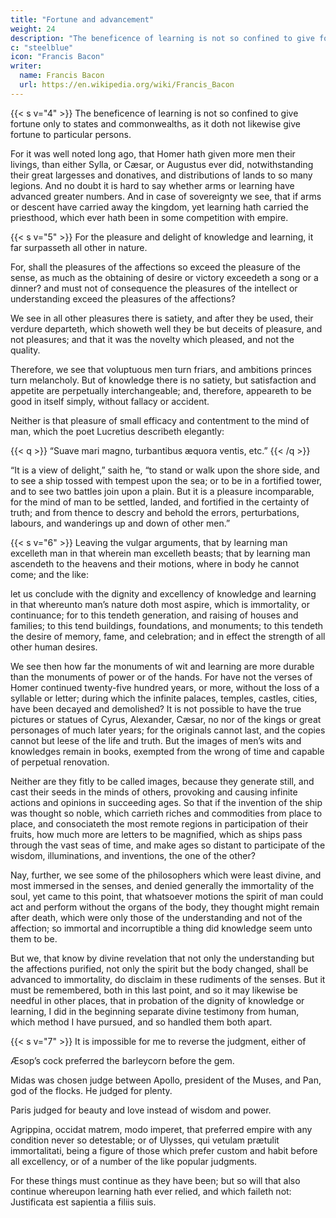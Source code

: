 ```yaml
---
title: "Fortune and advancement"
weight: 24
description: "The beneficence of learning is not so confined to give fortune only to states and commonwealths, as it doth not likewise give fortune to particular persons"
c: "steelblue"
icon: "Francis Bacon"
writer:
  name: Francis Bacon
  url: https://en.wikipedia.org/wiki/Francis_Bacon
---
```




{{< s v="4" >}} The beneficence of learning is not so confined to give fortune only to states and commonwealths, as it doth not likewise give fortune to particular persons.  

For it was well noted long ago, that Homer hath given more men their livings, than either Sylla, or Cæsar, or Augustus ever did, notwithstanding their great largesses and donatives, and distributions of lands to so many legions. And no doubt it is hard to say whether arms or learning have advanced greater numbers.  And in case of sovereignty we see, that if arms or descent have carried away the kingdom, yet learning hath carried the priesthood, which ever hath been in some competition with empire.


{{< s v="5" >}} For the pleasure and delight of knowledge and learning, it far surpasseth all other in nature.  

For, shall the pleasures of the affections so exceed the pleasure of the sense, as much as the obtaining of desire or victory exceedeth a song or a dinner? and must not of consequence the pleasures of the intellect or understanding exceed the pleasures of the affections? 

We see in all other pleasures there is satiety, and after they be used, their verdure departeth, which showeth well they be but deceits of pleasure, and not pleasures; and that it was the novelty which pleased, and not the quality.  

Therefore, we see that voluptuous men turn friars, and ambitions princes turn melancholy.  But of knowledge there is no satiety, but satisfaction and appetite are perpetually interchangeable; and, therefore, appeareth to be good in itself simply, without fallacy or accident. 

Neither is that pleasure of small efficacy and contentment to the mind of man, which the poet Lucretius describeth elegantly:

{{< q >}}
“Suave mari magno, turbantibus æquora ventis, etc.”
{{< /q >}}

“It is a view of delight,” saith he, “to stand or walk upon the shore side, and to see a ship tossed with tempest upon the sea; or to be in a fortified tower, and to see two battles join upon a plain.  But it is a pleasure incomparable, for the mind of man to be settled, landed, and fortified in the certainty of truth; and from thence to descry and behold the errors, perturbations, labours, and wanderings up and down of other men.”


{{< s v="6" >}} Leaving the vulgar arguments, that by learning man excelleth man in that wherein man excelleth beasts; that by learning man ascendeth to the heavens and their motions, where in body he cannot come; and the like: 

let us conclude with the dignity and excellency of knowledge and learning in that whereunto man’s nature doth most aspire, which is immortality, or continuance; for to this tendeth generation, and raising of houses and families; to this tend buildings, foundations, and monuments; to this tendeth the desire of memory, fame, and celebration; and in effect the strength of all other human desires.

We see then how far the monuments of wit and learning are more durable than the monuments of power or of the hands.  For have not the verses of Homer continued twenty-five hundred years, or more, without the loss of a syllable or letter; during which the infinite palaces, temples, castles, cities, have been decayed and demolished?  It is not possible to have the true pictures or statues of Cyrus, Alexander, Cæsar, no nor of the kings or great personages of much later years; for the originals cannot last, and the copies cannot but leese of the life and truth.  But the images of men’s wits and knowledges remain in books, exempted from the wrong of time and capable of perpetual renovation.  

Neither are they fitly to be called images, because they generate still, and cast their seeds in the minds of others, provoking and causing infinite actions and opinions in succeeding ages.  So that if the invention of the ship was thought so noble, which carrieth riches and commodities from place to place, and consociateth the most remote regions in participation of their fruits, how much more are letters to be magnified, which as ships pass through the vast seas of time, and make ages so distant to participate of the wisdom, illuminations, and inventions, the one of the other? 

Nay, further, we see some of the philosophers which were least divine, and most immersed in the senses, and denied generally the immortality of the soul, yet came to this point, that whatsoever motions the spirit of man could act and perform without the organs of the body, they thought might remain after death, which were only those of the understanding and not of the affection; so immortal and incorruptible a thing did knowledge seem unto them to be.

But we, that know by divine revelation that not only the understanding but the affections purified, not only the spirit but the body changed, shall be advanced to immortality, do disclaim in these rudiments of the senses.  But it must be remembered, both in this last point, and so it may likewise be needful in other places, that in probation of the dignity of knowledge or learning, I did in the beginning separate divine testimony from human, which method I have pursued, and so handled them both apart.


{{< s v="7" >}} It is impossible for me to reverse the judgment, either of 

Æsop’s cock preferred the barleycorn before the gem.

Midas was chosen judge between Apollo, president of the Muses, and Pan, god of the flocks. He judged for plenty.

Paris judged for beauty and love instead of wisdom and power.

Agrippina, occidat matrem, modo imperet, that preferred empire with any condition never so detestable; or of Ulysses, qui vetulam prætulit immortalitati, being a figure of those which prefer custom and habit before all excellency, or of a number of the like popular judgments.  

For these things must continue as they have been; but so will that also continue whereupon learning hath ever relied, and which faileth not: Justificata est sapientia a filiis suis.
